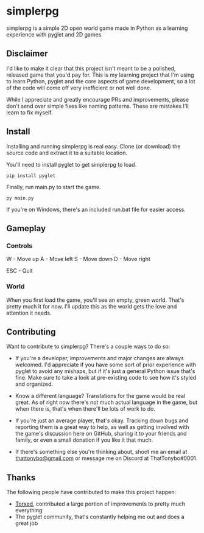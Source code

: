 # simplerpg
simplerpg is a simple 2D open world game made in Python as a learning experience with pyglet and 2D games.

## Disclaimer
I'd like to make it clear that this project isn't meant to be a polished, released game that you'd pay for. This is my learning project that I'm using to learn Python, pyglet and the core aspects of game development, so a lot of the code will come off very inefficient or not well done.

While I appreciate and greatly encourage PRs and improvements, please don't send over simple fixes like naming patterns. These are mistakes I'll learn to fix myself.

## Install
Installing and running simplerpg is real easy. Clone (or download) the source code and extract it to a suitable location.

You'll need to install pyglet to get simplerpg to load.
```
pip install pyglet
```

Finally, run main.py to start the game.
```
py main.py
```

If you're on Windows, there's an included run.bat file for easier access.

## Gameplay
### Controls
W - Move up
A - Move left
S - Move down
D - Move right

ESC - Quit

### World
When you first load the game, you'll see an empty, green world. That's pretty much it for now. I'll update this as the world gets the love and attention it needs.

## Contributing
Want to contribute to simplerpg? There's a couple ways to do so:
- If you're a developer, improvements and major changes are always welcomed. I'd appreciate if you have some sort of prior experience with pyglet to avoid any mishaps, but if it's just a general Python issue that's fine. Make sure to take a look at pre-existing code to see how it's styled and organized.
- Know a different language? Translations for the game would be real great. As of right now there's not much actual language in the game, but when there is, that's when there'll be lots of work to do.
- If you're just an average player, that's okay. Tracking down bugs and reporting them is a great way to help, as well as getting involved with the game's discussion here on GitHub, sharing it to your friends and family, or even a small donation if you like it that much. 

- If there's something else you're thinking about, shoot me an email at [thattonybo@gmail.com](mailto:thattonybo@gmail.com) or message me on Discord at ThatTonybo#0001.

## Thanks
The following people have contributed to make this project happen:
- [Torxed](https://github.com/Torxed), contributed a large portion of improvements to pretty much everything
- The pyglet community, that's constantly helping me out and does a great job